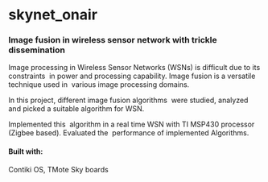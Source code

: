 # skynet_onair
### Image fusion in wireless sensor network with trickle dissemination

Image processing in Wireless Sensor Networks (WSNs) is difficult due to its constraints  in power and processing capability. 
Image fusion is a versatile technique used in  various image processing domains. 

In this project, different image fusion algorithms  were studied, analyzed and picked a suitable algorithm for WSN. 

Implemented this  algorithm in a real time WSN with TI MSP430 processor (Zigbee based). Evaluated the  performance of implemented Algorithms. 

#### Built with:

Contiki OS, TMote Sky boards
